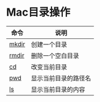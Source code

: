 # Mac目录操作

|命令|说明|
|-|-|
|[mkdir](Mac目录操作/mkdir.md)|创建一个目录|
|[rmdir](Mac目录操作/rmdir.md)|删除一个空白目录|
|[cd](Mac目录操作/cd.md)|改变当前目录|
|[pwd](Mac目录操作/pwd.md)|显示当前目录的路径名|
|[ls](Mac目录操作/ls.md)|显示当前目录的内容|